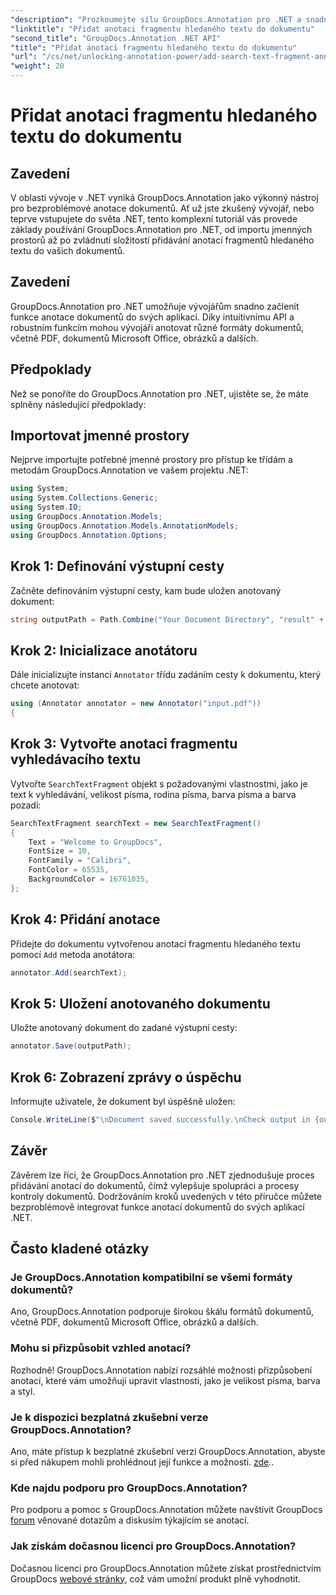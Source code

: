```yaml
---
"description": "Prozkoumejte sílu GroupDocs.Annotation pro .NET a snadno přidejte do svých aplikací funkce pro anotaci dokumentů."
"linktitle": "Přidat anotaci fragmentu hledaného textu do dokumentu"
"second_title": "GroupDocs.Annotation .NET API"
"title": "Přidat anotaci fragmentu hledaného textu do dokumentu"
"url": "/cs/net/unlocking-annotation-power/add-search-text-fragment-annotation/"
"weight": 20
---
```


# Přidat anotaci fragmentu hledaného textu do dokumentu

## Zavedení
V oblasti vývoje v .NET vyniká GroupDocs.Annotation jako výkonný nástroj pro bezproblémové anotace dokumentů. Ať už jste zkušený vývojář, nebo teprve vstupujete do světa .NET, tento komplexní tutoriál vás provede základy používání GroupDocs.Annotation pro .NET, od importu jmenných prostorů až po zvládnutí složitostí přidávání anotací fragmentů hledaného textu do vašich dokumentů.
## Zavedení
GroupDocs.Annotation pro .NET umožňuje vývojářům snadno začlenit funkce anotace dokumentů do svých aplikací. Díky intuitivnímu API a robustním funkcím mohou vývojáři anotovat různé formáty dokumentů, včetně PDF, dokumentů Microsoft Office, obrázků a dalších.
## Předpoklady
Než se ponoříte do GroupDocs.Annotation pro .NET, ujistěte se, že máte splněny následující předpoklady:

## Importovat jmenné prostory
Nejprve importujte potřebné jmenné prostory pro přístup ke třídám a metodám GroupDocs.Annotation ve vašem projektu .NET:
```csharp
using System;
using System.Collections.Generic;
using System.IO;
using GroupDocs.Annotation.Models;
using GroupDocs.Annotation.Models.AnnotationModels;
using GroupDocs.Annotation.Options;
```
## Krok 1: Definování výstupní cesty
Začněte definováním výstupní cesty, kam bude uložen anotovaný dokument:
```csharp
string outputPath = Path.Combine("Your Document Directory", "result" + Path.GetExtension("input.pdf"));
```
## Krok 2: Inicializace anotátoru
Dále inicializujte instanci `Annotator` třídu zadáním cesty k dokumentu, který chcete anotovat:
```csharp
using (Annotator annotator = new Annotator("input.pdf"))
{
```
## Krok 3: Vytvořte anotaci fragmentu vyhledávacího textu
Vytvořte `SearchTextFragment` objekt s požadovanými vlastnostmi, jako je text k vyhledávání, velikost písma, rodina písma, barva písma a barva pozadí:
```csharp
SearchTextFragment searchText = new SearchTextFragment()
{
    Text = "Welcome to GroupDocs",
    FontSize = 10,
    FontFamily = "Calibri",
    FontColor = 65535,
    BackgroundColor = 16761035,
};
```
## Krok 4: Přidání anotace
Přidejte do dokumentu vytvořenou anotaci fragmentu hledaného textu pomocí `Add` metoda anotátora:
```csharp
annotator.Add(searchText);
```
## Krok 5: Uložení anotovaného dokumentu
Uložte anotovaný dokument do zadané výstupní cesty:
```csharp
annotator.Save(outputPath);
```
## Krok 6: Zobrazení zprávy o úspěchu
Informujte uživatele, že dokument byl úspěšně uložen:
```csharp
Console.WriteLine($"\nDocument saved successfully.\nCheck output in {outputPath}.");
```

## Závěr
Závěrem lze říci, že GroupDocs.Annotation pro .NET zjednodušuje proces přidávání anotací do dokumentů, čímž vylepšuje spolupráci a procesy kontroly dokumentů. Dodržováním kroků uvedených v této příručce můžete bezproblémově integrovat funkce anotací dokumentů do svých aplikací .NET.
## Často kladené otázky
### Je GroupDocs.Annotation kompatibilní se všemi formáty dokumentů?
Ano, GroupDocs.Annotation podporuje širokou škálu formátů dokumentů, včetně PDF, dokumentů Microsoft Office, obrázků a dalších.
### Mohu si přizpůsobit vzhled anotací?
Rozhodně! GroupDocs.Annotation nabízí rozsáhlé možnosti přizpůsobení anotací, které vám umožňují upravit vlastnosti, jako je velikost písma, barva a styl.
### Je k dispozici bezplatná zkušební verze GroupDocs.Annotation?
Ano, máte přístup k bezplatné zkušební verzi GroupDocs.Annotation, abyste si před nákupem mohli prohlédnout její funkce a možnosti. [zde](https://releases.groupdocs.com/)..
### Kde najdu podporu pro GroupDocs.Annotation?
Pro podporu a pomoc s GroupDocs.Annotation můžete navštívit GroupDocs [forum](https://forum.groupdocs.com/c/annotation/10) věnované dotazům a diskusím týkajícím se anotací.
### Jak získám dočasnou licenci pro GroupDocs.Annotation?
Dočasnou licenci pro GroupDocs.Annotation můžete získat prostřednictvím GroupDocs [webové stránky](https://purchase.groupdocs.com/temporary-license/), což vám umožní produkt plně vyhodnotit.